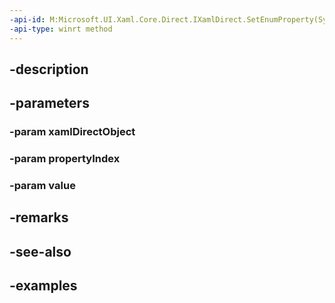 ```yaml
---
-api-id: M:Microsoft.UI.Xaml.Core.Direct.IXamlDirect.SetEnumProperty(System.Object,Microsoft.UI.Xaml.Core.Direct.XamlPropertyIndex,System.UInt32)
-api-type: winrt method
---
```


## -description

## -parameters

### -param xamlDirectObject

### -param propertyIndex

### -param value

## -remarks

## -see-also

## -examples

